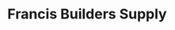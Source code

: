 ---
title: "Francis Builders Supply"
url: /quezon-city/francis-builders-supply/
shop: Eisenwaren
---